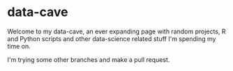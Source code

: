 # data-cave
Welcome to my data-cave, an ever expanding page with random projects, R and Python scripts and other data-science related stuff I'm spending my time on.

I'm trying some other branches and make a pull request.
